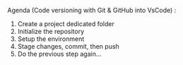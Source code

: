 Agenda (Code versioning with Git & GitHub into VsCode) :
1. Create a project dedicated folder
1. Initialize the repository
1. Setup the environment
1. Stage changes, commit, then push
1. Do the previous step again...